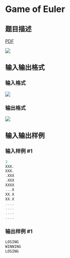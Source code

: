 # Game of Euler

## 题目描述

[problemUrl]: https://uva.onlinejudge.org/index.php?option=com_onlinejudge&Itemid=8&category=17&page=show_problem&problem=1477

[PDF](https://uva.onlinejudge.org/external/105/p10536.pdf)

![](https://cdn.luogu.com.cn/upload/vjudge_pic/UVA10536/e116b64d00fcfaca300a8d96cbc4f12f35829b80.png)

## 输入输出格式

### 输入格式

![](https://cdn.luogu.com.cn/upload/vjudge_pic/UVA10536/3ed3f5a06fdfae7f5d94bde1449f7716e1539db9.png)

### 输出格式

![](https://cdn.luogu.com.cn/upload/vjudge_pic/UVA10536/2c4322e4200c88f91e41805cb433e1b0d4ea90c9.png)

## 输入输出样例

### 输入样例 #1

```cpp
3
XXX.
XXX.
.XXX
.XXX
XXXX
...X
XX.X
XX.X
....
....
....
....
```


### 输出样例 #1

```cpp
LOSING
WINNING
LOSING
```


